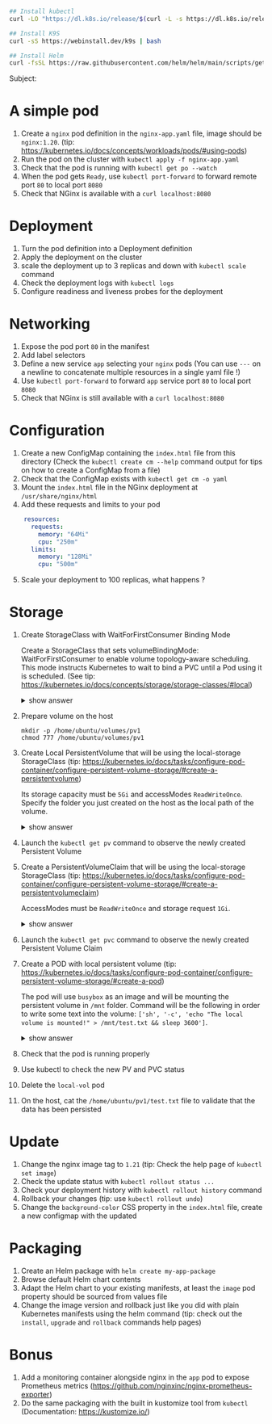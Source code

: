 


```sh

## Install kubectl
curl -LO "https://dl.k8s.io/release/$(curl -L -s https://dl.k8s.io/release/stable.txt)/bin/linux/amd64/kubectl"

## Install K9S
curl -sS https://webinstall.dev/k9s | bash

## Install Helm
curl -fsSL https://raw.githubusercontent.com/helm/helm/main/scripts/get-helm-3 | bash
```


Subject:


# A simple pod

1. Create a `nginx` pod definition in the `nginx-app.yaml` file, image should be `nginx:1.20`. (tip: https://kubernetes.io/docs/concepts/workloads/pods/#using-pods)
2. Run the pod on the cluster with `kubectl apply -f nginx-app.yaml`
3. Check that the pod is running with `kubectl get po --watch`
4. When the pod gets `Ready`, use `kubectl port-forward` to forward remote port `80` to local port `8080`
5. Check that NGinx is available with a `curl localhost:8080`

# Deployment

1. Turn the pod definition into a Deployment definition
2. Apply the deployment on the cluster
3. scale the deployment up to 3 replicas and down with `kubectl scale` command
4. Check the deployment logs with `kubectl logs`
5. Configure readiness and liveness probes for the deployment

# Networking

1. Expose the pod port `80` in the manifest
2. Add label selectors
3. Define a new service `app` selecting your `nginx` pods (You can use `---` on a newline to concatenate multiple resources in a single yaml file !)
4. Use `kubectl port-forward` to forward `app` service port `80` to local port `8080`
5. Check that NGinx is still available with a `curl localhost:8080`

# Configuration

1. Create a new ConfigMap containing the `index.html` file from this directory (Check the `kubectl create cm --help` command output for tips on how to create a ConfigMap from a file)
2. Check that the ConfigMap exists with `kubectl get cm -o yaml`
3. Mount the `index.html` file in the NGinx deployment at `/usr/share/nginx/html`
4. Add these requests and limits to your pod
```yaml
    resources:
      requests:
        memory: "64Mi"
        cpu: "250m"
      limits:
        memory: "128Mi"
        cpu: "500m"
```
5. Scale your deployment to 100 replicas, what happens ?

# Storage

1. Create StorageClass with WaitForFirstConsumer Binding Mode

   Create a StorageClass that sets volumeBindingMode: WaitForFirstConsumer to enable volume topology-aware scheduling. This mode instructs Kubernetes to wait to bind a PVC until a Pod using it is scheduled. (See tip: https://kubernetes.io/docs/concepts/storage/storage-classes/#local)

   <details><summary>show answer</summary>
   <p>
   
   ```
   cat << EOF | kubectl apply -f -
   kind: StorageClass
   apiVersion: storage.k8s.io/v1
   metadata:
     name: local-storage
   provisioner: kubernetes.io/no-provisioner
   volumeBindingMode: WaitForFirstConsumer
   EOF
   ```

    </p>
    </details>

2. Prepare volume on the host
   
   ```
   mkdir -p /home/ubuntu/volumes/pv1
   chmod 777 /home/ubuntu/volumes/pv1
   ```

3. Create Local PersistentVolume that will be using the local-storage StorageClass (tip: https://kubernetes.io/docs/tasks/configure-pod-container/configure-persistent-volume-storage/#create-a-persistentvolume)

   Its storage capacity must be `5Gi` and accessModes `ReadWriteOnce`. Specify the folder you just created on the host as the local path of the volume.

   <details><summary>show answer</summary>
   <p>

   ```
   cat << EOF | kubectl apply -f -
   apiVersion: v1
   kind: PersistentVolume
   metadata:
     name: local-pv
   spec:
     capacity:
       storage: 5Gi
     accessModes:
     - ReadWriteOnce
     storageClassName: local-storage
     local:
       path: /home/ubuntu/volumes/pv1
     nodeAffinity:
       required:
         nodeSelectorTerms:
         - matchExpressions:
           - key: kubernetes.io/hostname
             operator: In
             values:
             - $HOSTNAME
   EOF
   ```

   </p>
   </details>

4. Launch the `kubectl get pv` command to observe the newly created Persistent Volume

5. Create a PersistentVolumeClaim that will be using the local-storage StorageClass (tip: https://kubernetes.io/docs/tasks/configure-pod-container/configure-persistent-volume-storage/#create-a-persistentvolumeclaim)

   AccessModes must be `ReadWriteOnce` and storage request `1Gi`.

   <details><summary>show answer</summary>
   <p>

   ```
   cat << EOF | kubectl apply -f -
   kind: PersistentVolumeClaim
   apiVersion: v1
   metadata:
     name: local-pvc
   spec:
     accessModes:
     - ReadWriteOnce
     storageClassName: local-storage
     resources:
       requests:
         storage: 1Gi
   EOF
   ```

   </p>
   </details>

6. Launch the `kubectl get pvc` command to observe the newly created Persistent Volume Claim

7. Create a POD with local persistent volume (tip: https://kubernetes.io/docs/tasks/configure-pod-container/configure-persistent-volume-storage/#create-a-pod)

   The pod will use `busybox` as an image and will be mounting the persistent volume in `/mnt` folder. Command will be the following in order to write some text into the volume: `['sh', '-c', 'echo "The local volume is mounted!" > /mnt/test.txt && sleep 3600']`.

   <details><summary>show answer</summary>
   <p>

   ```
   cat << EOF | kubectl apply -f -
   apiVersion: v1
   kind: Pod
   metadata:
     name: local-vol
   spec:
     containers:
     - name: app
       image: busybox
       command: ['sh', '-c', 'echo "The local volume is mounted!" > /mnt/test.txt && sleep 3600']
       volumeMounts:
         - name: local-persistent-storage
           mountPath: /mnt
     volumes:
       - name: local-persistent-storage
         persistentVolumeClaim:
           claimName: local-pvc
   EOF
   ```

   </p>
   </details>

5. Check that the pod is running properly 

6. Use kubectl to check the new PV and PVC status

7. Delete the `local-vol` pod

7. On the host, cat the `/home/ubuntu/pv1/test.txt` file to validate that the data has been persisted

# Update

1. Change the nginx image tag to `1.21` (tip: Check the help page of `kubectl set image`)
2. Check the update status with `kubectl rollout status ...`
3. Check your deployment history with `kubectl rollout history` command
4. Rollback your changes (tip: use `kubectl rollout undo`)
5. Change the `background-color` CSS property in the `index.html` file, create a new configmap with the updated

# Packaging

1. Create an Helm package with `helm create my-app-package`
2. Browse default Helm chart contents
3. Adapt the Helm chart to your existing manifests, at least the `image` pod property should be sourced from values file
4. Change the image version and rollback just like you did with plain Kubernetes manifests using the helm command (tip: check out the `install`, `upgrade` and `rollback` commands help pages)


# Bonus

1. Add a monitoring container alongside nginx in the `app` pod to expose Prometheus metrics (https://github.com/nginxinc/nginx-prometheus-exporter)
2. Do the same packaging with the built in kustomize tool from `kubectl` (Documentation: https://kustomize.io/)